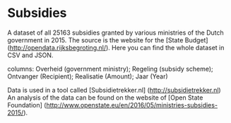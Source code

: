# Subsidies

A dataset of all 25163 subsidies granted by various ministries of the Dutch government in 2015. The source is the website for the [State Budget] (http://opendata.rijksbegroting.nl/). Here you can find the whole dataset in CSV and JSON.

columns: Overheid (government ministry); Regeling (subsidy scheme); Ontvanger (Recipient); Realisatie (Amount); Jaar (Year)

Data is used in a tool called [Subsidietrekker.nl] (http://subsidietrekker.nl)
An analysis of the data can be found on the website of [Open State Foundation] (http://www.openstate.eu/en/2016/05/ministries-subsidies-2015/).

